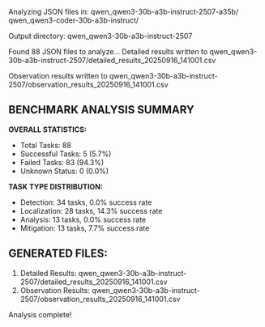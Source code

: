 Analyzing JSON files in: qwen_qwen3-30b-a3b-instruct-2507-a35b/         qwen_qwen3-coder-30b-a3b-instruct/

Output directory: qwen_qwen3-30b-a3b-instruct-2507

Found 88 JSON files to analyze...
Detailed results written to qwen_qwen3-30b-a3b-instruct-2507/detailed_results_20250916_141001.csv

Observation results written to qwen_qwen3-30b-a3b-instruct-2507/observation_results_20250916_141001.csv

## BENCHMARK ANALYSIS SUMMARY

**OVERALL STATISTICS:**
- Total Tasks: 88
- Successful Tasks: 5 (5.7%)
- Failed Tasks: 83 (94.3%)
- Unknown Status: 0 (0.0%)

**TASK TYPE DISTRIBUTION:**
- Detection: 34 tasks, 0.0% success rate
- Localization: 28 tasks, 14.3% success rate
- Analysis: 13 tasks, 0.0% success rate
- Mitigation: 13 tasks, 7.7% success rate
## GENERATED FILES:
1. Detailed Results: qwen_qwen3-30b-a3b-instruct-2507/detailed_results_20250916_141001.csv
2. Observation Results: qwen_qwen3-30b-a3b-instruct-2507/observation_results_20250916_141001.csv

Analysis complete!